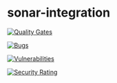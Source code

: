 # sonar-integration

[![Quality Gates](https://sonarcloud.io/api/project_badges/measure?project=com.xp.springboot.rest%3ASpringbootRestInMemoryDB&metric=alert_status)](https://sonarcloud.io/api/project_badges/measure?project=com.xp.springboot.rest%3ASpringbootRestInMemoryDB&metric=alert_status)

[![Bugs](https://sonarcloud.io/api/project_badges/measure?project=com.xp.springboot.rest%3ASpringbootRestInMemoryDB&metric=bugs)](https://sonarcloud.io/api/project_badges/measure?project=com.xp.springboot.rest%3ASpringbootRestInMemoryDB&metric=bugs)

[![Vulnerabilities](https://sonarcloud.io/api/project_badges/measure?project=YonitLopatinski_sonar-integration&metric=vulnerabilities)](https://sonarcloud.io/api/project_badges/measure?project=YonitLopatinski_sonar-integration&metric=vulnerabilities)

[![Security Rating](https://sonarcloud.io/api/project_badges/measure?project=com.xp.springboot.rest%3ASpringbootRestInMemoryDB&metric=security_rating)](https://sonarcloud.io/api/project_badges/measure?project=com.xp.springboot.rest%3ASpringbootRestInMemoryDB&metric=security_rating)
